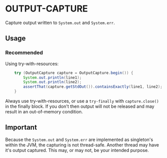 # OUTPUT-CAPTURE

Capture output written to `System.out` and `System.err`.

## Usage

### Recommended

Using try-with-resources:
```java
    try (OutputCapture capture = OutputCapture.begin()) {
        System.out.println(line1);
        System.out.println(line2);
        assertThat(capture.getStdOut()).containsExactly(line1, line2);
    }
```

Always use try-with-resources, or use a `try-finally` with `capture.close()` in the finally block. If you don't then output will not be released and may result in an out-of-memory condition.

## Important

Because the `System.out` and `System.err` are implemented as
singleton's within the JVM, the capturing is not thread-safe. Another
thread may have it's output captured. This may, or may not, be your
intended purpose.
